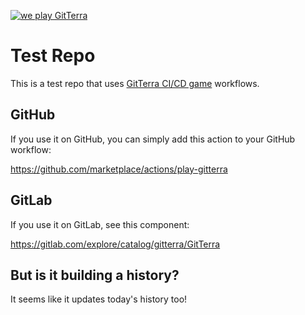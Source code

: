 [![we play GitTerra](https://github.com/GitTerraGame/TestRepo/actions/workflows/gitterra.yml/badge.svg)](https://github.com/GitTerraGame/TestRepo/actions/workflows/gitterra.yml)

# Test Repo

This is a test repo that uses [GitTerra CI/CD game](https://gitterra.com/) workflows.

## GitHub

If you use it on GitHub, you can simply add this action to your GitHub workflow:

https://github.com/marketplace/actions/play-gitterra

## GitLab

If you use it on GitLab, see this component:

https://gitlab.com/explore/catalog/gitterra/GitTerra

## But is it building a history?

It seems like it updates today's history too!
